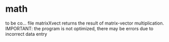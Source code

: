 # math
to be co...
file matrixXvect returns the result of matrix-vector multiplication. IMPORTANT: the program is not optimized, there may be errors due to incorrect data entry

